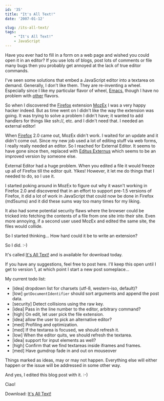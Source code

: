 ```yaml
---
id: '35'
title: "It's All Text!"
date: '2007-01-12'

slug: /its-all-text/
tags:
    - "It's All Text!"
    - JavaScript
---
```


Have you ever had to fill in a form on a web page and wished you could open it
in an editor? If you use lots of blogs, post lots of comments or file many
bugs then you probably get annoyed at the lack of true editor commands.

I've seen some solutions that embed a JavaScript editor into a textarea on
demand. Generally, I don't like them. They are re-inventing a wheel.
Especially since I like my particular flavor of wheel,
[Emacs](http://emacswiki.org/), though I have no problem with
[other](https://www.vim.org/) flavors.

So when I discovered the [Firefox](http://mozilla.com/) extension
[MozEx](http://mozex.mozdev.org/) I was a very happy hacker indeed. But as
time went on I didn't like the way the extension was going. It was trying to
solve a problem I didn't have; it wanted to add handlers for things like
ssh://, etc. and I didn't need that. I needed an external editor!

<!-- more -->

When [Firefox](http://mozilla.com/) 2.0 came out, MozEx didn't work. I waited
for an update and it didn't come out. Since my new job used a lot of editing
stuff via web forms, I really really needed an editor. So I reached for
External Editor. It seems to have gone since then, replaced with
[Editus Externus](http://addons.mozilla.org/firefox/1195/) which seems to be
an improved version by someone else.

External Editor had a huge problem. When you edited a file it would freeze up
all of Firefox till the editor quit. Yikes! However, it let me do things that
I needed to do, so I use it.

I started poking around in MozEx to figure out why it wasn't working in
Firefox 2.0 and discovered that in an effort to support pre-1.5 versions of
Firefox, it did a lot of work in JavaScript that could now be done in Firefox
(md5sums) and it did these sums way too many times for my liking.

It also had some potential security flaws where the browser could be tricked
into fetching the contents of a file from one site into their site. Even more
annoying, if a second user used MozEx and edited the same site, the files
would collide.

So I started thinking... How hard could it be to write an extension?

So I did. :-)

It's called [It's All Text!](http://addons.mozilla.org/firefox/4125) and is
available for download today.

If you have any suggestions, feel free to post here. I'll keep this open until
I get to version 1, at which point I start a new post someplace...

My current todo list:

-   [idea] dropdown list for charsets (utf-8, western-iso, default)?
-   [low] `getDocumentIdentifier` should sort arguments and append the post
    data.
-   [security] Detect collisions using the raw key.
-   [idea] Pass in the line number to the editor, arbitrary command?
-   [high] On edit, let user pick the file extension.
-   [idea] allow the user to pick an alternative editor?
-   [med] Profiling and optimization.
-   [med] If the textarea is focused, we should refresh it.
-   [low] When the editor quits, we should refresh the textarea.
-   [idea] support for input elements as well?
-   [high] Confirm that we find textareas inside iframes and frames.
-   [med] Have gumdrop fade in and out on mouseover

Things marked as ideas, may or may not happen. Everything else will either
happen or the issue will be addressed in some other way.

And yes, I edited this blog post with it. :-)

Ciao!

Download: [It's All Text!](http://addons.mozilla.org/firefox/4125)
